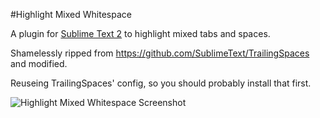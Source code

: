 #Highlight Mixed Whitespace

A plugin for [Sublime Text 2](http://www.sublimetext.com/2) to highlight mixed
tabs and spaces.

Shamelessly ripped from https://github.com/SublimeText/TrailingSpaces and modified.

Reuseing TrailingSpaces' config, so you should probably install that first.

![Highlight Mixed Whitespace Screenshot](https://github.com/bluegray/Highlight-Mixed-Whitespace/raw/master/images/mixed-whitespace.png "Highlight Mixed Whitespace Screenshot")